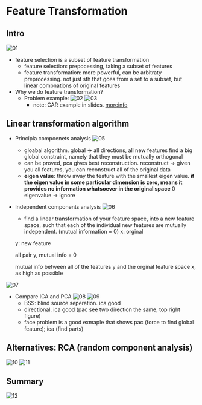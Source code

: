 # Feature Transformation

## Intro
![01](https://github.com/suereey/ML7641_Fall2021_StudyNotes/blob/main/Screenshot/UL4/1.PNG)
- feature selection is a subset of feature transformation
    - feature selection: prepocessing, taking a subset of features
    - feature transformation: more powerful, can be arbitraty preprocessing. not just sth that goes from a set to a subset, but linear combnations of original features
- Why we do feature transformation?
    - Problem example:
    ![02](https://raw.githubusercontent.com/suereey/ML7641_Fall2021_StudyNotes/main/Screenshot/UL4/2.PNG)
    ![03](https://raw.githubusercontent.com/suereey/ML7641_Fall2021_StudyNotes/main/Screenshot/UL4/3.PNG)
        - note: CAR example in slides. [moreinfo](https://en.wikipedia.org/wiki/CAR_and_CDR)

## Linear transformation algorithm
- Principla compoenets analysis
![05](https://raw.githubusercontent.com/suereey/ML7641_Fall2021_StudyNotes/main/Screenshot/UL4/5.PNG)
    - gloabal algorithm. global -> all directions, all new features find a big global constraint, namely that they must be mutually orthogonal
    - can be proved, pca gives best reconstruction. reconstruct -> given you all features, you can reconstruct all of the original data
    - **eigen value**: throw away the feature with the smallest eigen value. **if the eigen value in some particular dimension is zero, means it provides no information whatsoever in the original space** 0 eigenvalue -> ignore

- Independent components analysis
![06](https://raw.githubusercontent.com/suereey/ML7641_Fall2021_StudyNotes/main/Screenshot/UL4/6.PNG)
    - find a linear transformation of your feature space, into a new feature space, such that each of the individual new features are mutually independent. (mutual information = 0)
    x: orginal

    y: new feature

    all pair y, mutual info = 0

    mutual info between all of the features y and the orginal feature space x, as high as possible

![07](https://raw.githubusercontent.com/suereey/ML7641_Fall2021_StudyNotes/main/Screenshot/UL4/7.PNG)

- Compare ICA and PCA
![08](https://raw.githubusercontent.com/suereey/ML7641_Fall2021_StudyNotes/main/Screenshot/UL4/8.PNG)
![09](https://raw.githubusercontent.com/suereey/ML7641_Fall2021_StudyNotes/main/Screenshot/UL4/9.PNG)
    - BSS: blind source seperation. ica good
    - directional. ica good (pac see two direction the same, top right figure)
    - face problem is a good exmaple that shows pac (force to find global feature); ica (find parts)

## Alternatives: RCA (random component analysis)
![10](https://raw.githubusercontent.com/suereey/ML7641_Fall2021_StudyNotes/main/Screenshot/UL4/10.PNG)
![11](https://raw.githubusercontent.com/suereey/ML7641_Fall2021_StudyNotes/main/Screenshot/UL4/11.PNG)

## Summary
![12](https://raw.githubusercontent.com/suereey/ML7641_Fall2021_StudyNotes/main/Screenshot/UL4/12.PNG)